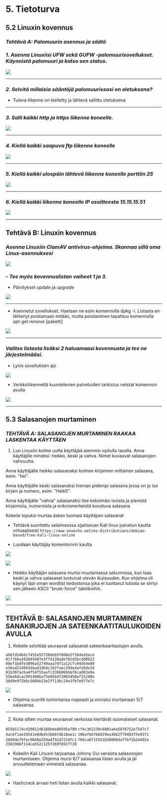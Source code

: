 # 5\. Tietoturva

## 5.2 Linuxin kovennus


### *Tehtävä A: Palomuurin asennus ja säätö*

### *1. Asenna Linuxiisi UFW sekä GUFW -palomuurisovellukset. Käynnistä palomuuri ja katso sen status.*

![](https://raw.githubusercontent.com/PetteriHavia/E9955-3003-Linux-Johdatus/main/src/Kuvat/firewallstatus.jpg)

---

### *2. Selvitä millaisia sääntöjä palomuurissasi on oletuksena?*

- Tuleva liikenne on kielletty ja lähtevä sallittu oletuksena

---

### *3. Salli kaikki http ja https liikenne koneelle.*

![](https://raw.githubusercontent.com/PetteriHavia/E9955-3003-Linux-Johdatus/main/src/Kuvat/http.jpg)

---

### *4. Kiellä kaikki saapuva ftp liikenne koneelle*

![](https://raw.githubusercontent.com/PetteriHavia/E9955-3003-Linux-Johdatus/main/src/Kuvat/ftp.jpg)

---

### *5. Kiellä kaikki ulospäin lähtevä liikenne koneelle porttiin 25*

![](https://raw.githubusercontent.com/PetteriHavia/E9955-3003-Linux-Johdatus/main/src/Kuvat/port25.jpg)

---

### *6. Kiellä kaikki liikenne koneelle IP osoitteesta 15.15.15.51*

![](https://raw.githubusercontent.com/PetteriHavia/E9955-3003-Linux-Johdatus/main/src/Kuvat/ip.jpg)

---

## Tehtävä B: Linuxin kovennus

### *Asenna Linuxiin ClamAV antivirus-ohjelma. Skannaa sillä oma Linux-asennuksesi*

![](https://raw.githubusercontent.com/PetteriHavia/E9955-3003-Linux-Johdatus/main/src/Kuvat/clamscan.jpg)

### *-	Tee myös kovennuslistan vaiheet 1 ja 3.*

- Päivitykset  update ja upgrade

![](https://raw.githubusercontent.com/PetteriHavia/E9955-3003-Linux-Johdatus/main/src/Kuvat/update.jpg)

---

- Asennetut sovellukset. Haetaan ne esiin komennolla dpkg -l. Listasta en lähtenyt poistamaan mitään, mutta poistaminen tapahtuu komennolla apt-get remove [paketti]

![](https://raw.githubusercontent.com/PetteriHavia/E9955-3003-Linux-Johdatus/main/src/Kuvat/sovellukset.jpg)

---

### *Valitse listasta lisäksi 2 haluamaasi kovennusta ja tee ne järjestelmääsi.*

- Lynis sovelluksen ajo

![](https://raw.githubusercontent.com/PetteriHavia/E9955-3003-Linux-Johdatus/main/src/Kuvat/lynis.jpg)

- Verkkoliikennettä kuuntelevien palveluiden tarkistus netstat komennon avulla

![](https://raw.githubusercontent.com/PetteriHavia/E9955-3003-Linux-Johdatus/main/src/Kuvat/netstat.jpg)

---

## 5.3 Salasanojen murtaminen

### *TEHTÄVÄ  A: SALASANOJEN MURTAMINEN RAAKAA LASKENTAA KÄYTTÄEN*

1. Luo Linuxiin kolme uutta käyttäjää aiemmin opitulla tavalla. Anna käyttäjille nimeksi: heikko, keski ja vahva. Nimet kuvaavat salasanojen vahvuutta.

Anna käyttäjälle heikko salasanaksi kolmen kirjaimen mittainen salasana, esim. "hei".

Anna käyttäjälle keski salasanaksi hieman pidempi salasana jossa on jo iso kirjain ja numero, esim. "Heik5".

Anna käyttäjälle "vahva" salasanaksi itse keksimäsi isoista ja pienistä kirjaimista, numeroista ja erikoismerkeistä koostuva salasana

Kokeile lopuksi murtaa äsken luomasi käyttäjien salasanat

- Tehtävä suoritettu selaimesssa sijaitsevan Kali linux palvelun kautta virtuaalisesti `https://www.onworks.net/os-distributions/debian-based/free-kali-linux-online`

- Luodaan käyttäjäy komentorivin kautta

![](https://raw.githubusercontent.com/PetteriHavia/E9955-3003-Linux-Johdatus/main/src/Kuvat/kayttajat.jpg)

![](https://raw.githubusercontent.com/PetteriHavia/E9955-3003-Linux-Johdatus/main/src/Kuvat/heikko.jpg)

- Heikko käyttäjän salasana murtui muutamassa sekunnissa, kun taas keski ja vahva salasanat tuntuivat vievän ikuisuuden. Kun ohjelma oli käynyt läpi oman wordlist tiedostonsa joka ei tuottanut tulosta se siirtyi sen jälkeen ASCII "brute-force" taktiikoihin.

![](https://raw.githubusercontent.com/PetteriHavia/E9955-3003-Linux-Johdatus/main/src/Kuvat/heikkopass.jpg)

---

## TEHTÄVÄ B: SALASANOJEN MURTAMINEN SANAKIRJOJEN JA SATEENKAATITAULUKOIDEN AVULLA

1. Kokeile selvittää seuraavat salasanat sateenkaaritaulujen avulla.

`ab87d24bdc7452e55738deb5f868e1f16dea5ace`
`01f7b6a103603487e5ffd126ade782d2bcdd8922`
`08ef1bdfe3096a52749aaa74f1a12cfc04d54e80`
`e38ad214943daad1d64c102faec29de4afe9da3d`
`01b307acba4f54f55aafc33bb06bbbf6ca803e9a`
`55be6dcac991480ba75e05bd72065450af15248e`
`56d9e9f2b6c560bb23e2ff136c24e3fb7e077e7c`

![](https://raw.githubusercontent.com/PetteriHavia/E9955-3003-Linux-Johdatus/main/src/Kuvat/hashcracker.jpg)

- Ohjelma suoritti toimintansa nopeasti ja onnistui murtamaan 5/7 salasanaa.
---

2. Koita sitten murtaa seuraavat verkossa kiertävät suomalaiset salasanat.


`055b5174cd20812d6188bde80595ef89`
`cf4c362230c6801a4a5878752e75d7c7`
`4acbf1ae29541e0db453b607d618ae1c`
`106afb67b6819ea3662f79483f5e9371`
`20d9de79fec9848e259a4f92d7219fc1`
`70dca0f15551b30000daffbf1b24d92e`
`2502986f114ceb52c125f3b9f891f728`

- Kokeilin Kali Linuxin tarjoamaa Johnny Gui versiota salasonojen murtamiseen. Ohjelma mursi 6/7 salasanaa listan avulla ja jäi arvuuttelemaan viimeistä salasanaa.

![](https://raw.githubusercontent.com/PetteriHavia/E9955-3003-Linux-Johdatus/main/src/Kuvat/johnny.jpg)

- Hashcrack arvasi heti listan avulla kaikki salasanat.

![](https://raw.githubusercontent.com/PetteriHavia/E9955-3003-Linux-Johdatus/main/src/Kuvat/hashcrackerSuomi.jpg)
